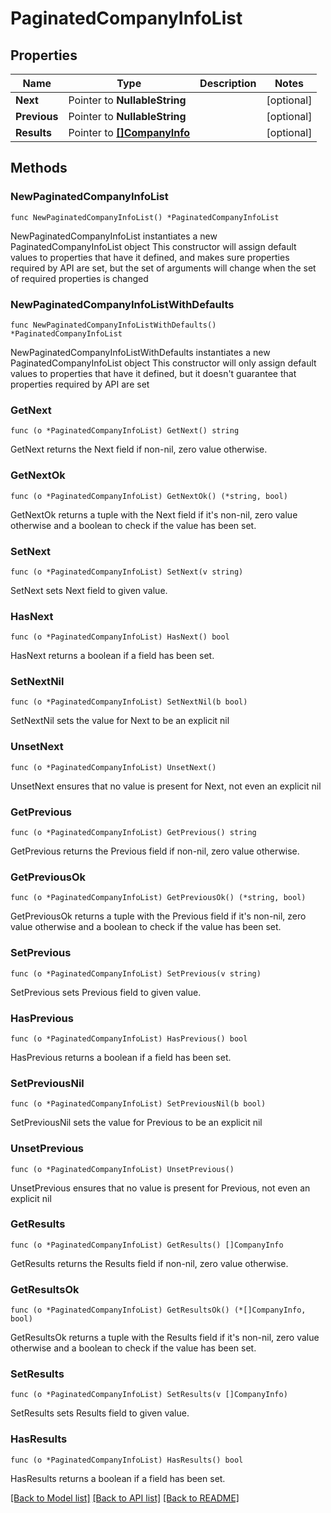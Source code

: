 # PaginatedCompanyInfoList

## Properties

Name | Type | Description | Notes
------------ | ------------- | ------------- | -------------
**Next** | Pointer to **NullableString** |  | [optional] 
**Previous** | Pointer to **NullableString** |  | [optional] 
**Results** | Pointer to [**[]CompanyInfo**](CompanyInfo.md) |  | [optional] 

## Methods

### NewPaginatedCompanyInfoList

`func NewPaginatedCompanyInfoList() *PaginatedCompanyInfoList`

NewPaginatedCompanyInfoList instantiates a new PaginatedCompanyInfoList object
This constructor will assign default values to properties that have it defined,
and makes sure properties required by API are set, but the set of arguments
will change when the set of required properties is changed

### NewPaginatedCompanyInfoListWithDefaults

`func NewPaginatedCompanyInfoListWithDefaults() *PaginatedCompanyInfoList`

NewPaginatedCompanyInfoListWithDefaults instantiates a new PaginatedCompanyInfoList object
This constructor will only assign default values to properties that have it defined,
but it doesn't guarantee that properties required by API are set

### GetNext

`func (o *PaginatedCompanyInfoList) GetNext() string`

GetNext returns the Next field if non-nil, zero value otherwise.

### GetNextOk

`func (o *PaginatedCompanyInfoList) GetNextOk() (*string, bool)`

GetNextOk returns a tuple with the Next field if it's non-nil, zero value otherwise
and a boolean to check if the value has been set.

### SetNext

`func (o *PaginatedCompanyInfoList) SetNext(v string)`

SetNext sets Next field to given value.

### HasNext

`func (o *PaginatedCompanyInfoList) HasNext() bool`

HasNext returns a boolean if a field has been set.

### SetNextNil

`func (o *PaginatedCompanyInfoList) SetNextNil(b bool)`

 SetNextNil sets the value for Next to be an explicit nil

### UnsetNext
`func (o *PaginatedCompanyInfoList) UnsetNext()`

UnsetNext ensures that no value is present for Next, not even an explicit nil
### GetPrevious

`func (o *PaginatedCompanyInfoList) GetPrevious() string`

GetPrevious returns the Previous field if non-nil, zero value otherwise.

### GetPreviousOk

`func (o *PaginatedCompanyInfoList) GetPreviousOk() (*string, bool)`

GetPreviousOk returns a tuple with the Previous field if it's non-nil, zero value otherwise
and a boolean to check if the value has been set.

### SetPrevious

`func (o *PaginatedCompanyInfoList) SetPrevious(v string)`

SetPrevious sets Previous field to given value.

### HasPrevious

`func (o *PaginatedCompanyInfoList) HasPrevious() bool`

HasPrevious returns a boolean if a field has been set.

### SetPreviousNil

`func (o *PaginatedCompanyInfoList) SetPreviousNil(b bool)`

 SetPreviousNil sets the value for Previous to be an explicit nil

### UnsetPrevious
`func (o *PaginatedCompanyInfoList) UnsetPrevious()`

UnsetPrevious ensures that no value is present for Previous, not even an explicit nil
### GetResults

`func (o *PaginatedCompanyInfoList) GetResults() []CompanyInfo`

GetResults returns the Results field if non-nil, zero value otherwise.

### GetResultsOk

`func (o *PaginatedCompanyInfoList) GetResultsOk() (*[]CompanyInfo, bool)`

GetResultsOk returns a tuple with the Results field if it's non-nil, zero value otherwise
and a boolean to check if the value has been set.

### SetResults

`func (o *PaginatedCompanyInfoList) SetResults(v []CompanyInfo)`

SetResults sets Results field to given value.

### HasResults

`func (o *PaginatedCompanyInfoList) HasResults() bool`

HasResults returns a boolean if a field has been set.


[[Back to Model list]](../README.md#documentation-for-models) [[Back to API list]](../README.md#documentation-for-api-endpoints) [[Back to README]](../README.md)


